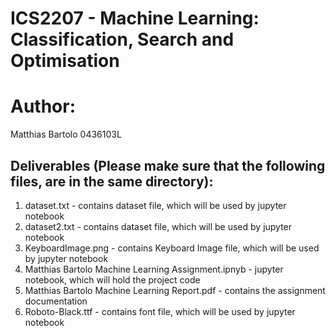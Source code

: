 # ICS2207 - Machine Learning: Classification, Search and Optimisation

# Author: 
Matthias Bartolo 0436103L

## Deliverables (Please make sure that the following files, are in the same directory):
1. dataset.txt - contains dataset file, which will be used by jupyter notebook 
2. dataset2.txt - contains dataset file, which will be used by jupyter notebook 
3. KeyboardImage.png - contains Keyboard Image file, which will be used by jupyter notebook 
4. Matthias Bartolo Machine Learning Assignment.ipnyb - jupyter notebook, which will hold the project code
5. Matthias Bartolo Machine Learning Report.pdf - contains the assignment documentation
6. Roboto-Black.ttf - contains font file, which will be used by jupyter notebook 